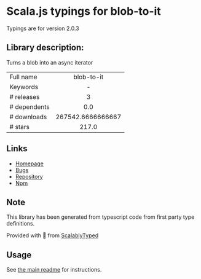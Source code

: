 
# Scala.js typings for blob-to-it

Typings are for version 2.0.3

## Library description:
Turns a blob into an async iterator

|                    |                 |
| ------------------ | :-------------: |
| Full name          | blob-to-it |
| Keywords           | - |
| # releases         | 3 |
| # dependents       | 0.0 |
| # downloads        | 267542.6666666667 |
| # stars            | 217.0 |

## Links
- [Homepage](https://github.com/achingbrain/it/tree/master/packages/blob-to-it#readme)
- [Bugs](https://github.com/achingbrain/it/issues)
- [Repository](https://github.com/achingbrain/it)
- [Npm](https://www.npmjs.com/package/blob-to-it)
    


## Note
This library has been generated from typescript code from first party type definitions.

Provided with :purple_heart: from [ScalablyTyped](https://github.com/oyvindberg/ScalablyTyped)

## Usage
See [the main readme](../../readme.md) for instructions.


